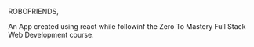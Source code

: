 ROBOFRIENDS, 

An App created using react while followinf the Zero To Mastery Full Stack Web Development course.